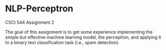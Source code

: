 # NLP-Perceptron

CSCI 544 Assignment 2

The goal of this assignment is to get some experience implementing the simple but effective machine learning model,
the perceptron, and applying it to a binary text classification task (i.e., spam detection).
